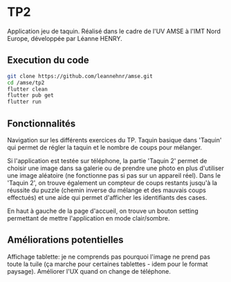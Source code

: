 # TP2

Application jeu de taquin. 
Réalisé dans le cadre de l'UV AMSE à l'IMT Nord Europe, développée par Léanne HENRY. 

## Execution du code 
```bash
git clone https://github.com/leannehnr/amse.git
cd /amse/tp2
flutter clean
flutter pub get
flutter run
```

## Fonctionnalités
Navigation sur les différents exercices du TP. 
Taquin basique dans 'Taquin' qui permet de régler la taquin et le nombre de coups pour mélanger. 

Si l'application est testée sur téléphone, la partie 'Taquin 2' permet de choisir une image dans sa galerie ou de prendre une photo en plus d'utiliser une image aléatoire (ne fonctionne pas si pas sur un appareil réel). Dans le 'Taquin 2', on trouve également un compteur de coups restants jusqu'à la réussite du puzzle (chemin inverse du mélange et des mauvais coups effectués) et une aide qui permet d'afficher les identifiants des cases. 

En haut à gauche de la page d'accueil, on trouve un bouton setting permettant de mettre l'application en mode clair/sombre. 

## Améliorations potentielles
Affichage tablette: je ne comprends pas pourquoi l'image ne prend pas toute la tuile (ça marche pour certaines tablettes - idem pour le format paysage). 
Améliorer l'UX quand on change de téléphone. 
